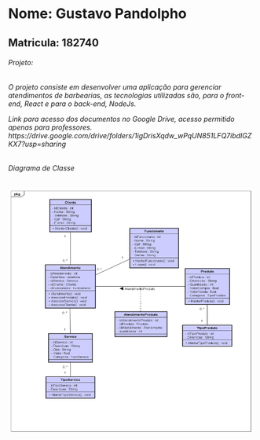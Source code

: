 # Nome: Gustavo Pandolpho
## Matricula: 182740 

<h6>Projeto:<h6>
<p>O projeto consiste em desenvolver uma aplicação para gerenciar atendimentos de barbearias,
as tecnologias utilizadas são, para o front-end, React e para o back-end, NodeJs.</p>

<p>Link para acesso dos documentos no Google Drive, acesso permitido apenas para professores.
https://drive.google.com/drive/folders/1igDrisXqdw_wPqUN851LFQ7ibdIGZKX7?usp=sharing</p>

<h6>Diagrama de Classe</h6>
<img src="./gestao-atendimento/src/components/markdown/DiagramaDeClasse.png" style="height: 500px; width:500px;"/>

